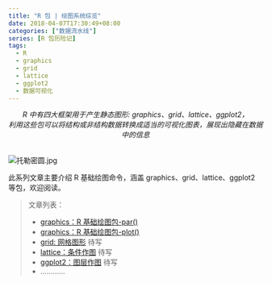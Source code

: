 ```yaml
---
title: "R 包 | 绘图系统综览"
date: 2018-04-07T17:30:49+08:00
categories: ["数据流水线"]
series: [R 包历险记]
tags:
  - R
  - graphics
  - grid
  - lattice
  - ggplot2
  - 数据可视化
---
```


<center><i>
    R 中有四大框架用于产生静态图形: graphics、grid、lattice、ggplot2，<br />
    利用这些包可以将结构或非结构数据转换成适当的可视化图表，展现出隐藏在数据中的信息
</i></center>

<br />![托勒密圆.jpg](https://blog-1255524710.cos.ap-beijing.myqcloud.com/cover/picture.jpg)

<!--more-->

此系列文章主要介绍 R 基础绘图命令，涵盖 graphics、grid、lattice、ggplot2 等包，欢迎阅读。

> 文章列表：
>
> - [graphics：R 基础绘图包-par()](https://blog-1255524710.cos.ap-beijing.myqcloud.com/html/graphics.html)
> - [graphics：R 基础绘图包-plot()](https://blog-1255524710.cos.ap-beijing.myqcloud.com/html/graphics-plot.html)
> - [grid: 网格图形]() 待写
> - [lattice：条件作图]() 待写
> - [ggplot2：图层作图]() 待写
> - …………
